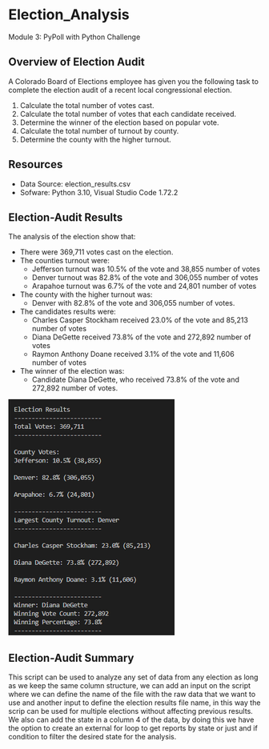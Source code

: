 # Election_Analysis
Module 3: PyPoll with Python Challenge

## Overview of Election Audit
A Colorado Board of Elections employee has given you the following task to complete the election audit of a recent local congressional election.

1. Calculate the total number of votes cast.
2. Calculate the total number of votes that each candidate received.
3. Determine the winner of the election based on popular vote.
4. Calculate the total number of turnout by county.
5. Determine the county with the higher turnout.

## Resources
- Data Source: election_results.csv
- Sofware: Python 3.10, Visual Studio Code 1.72.2

## Election-Audit Results
The analysis of the election show that:
- There were 369,711 votes cast on the election.
- The counties turnout were:
    - Jefferson turnout was 10.5% of the vote and 38,855 number of votes
    - Denver turnout was 82.8% of the vote and 306,055 number of votes
    - Arapahoe turnout was 6.7% of the vote and 24,801 number of votes
- The county with the higher turnout was:
    - Denver with 82.8% of the vote and 306,055 number of votes.
- The candidates results were:
    - Charles Casper Stockham received 23.0% of the vote and 85,213 number of votes
    - Diana DeGette received 73.8% of the vote and 272,892 number of votes
    - Raymon Anthony Doane received 3.1% of the vote and 11,606 number of votes
- The winner of the election was:
    - Candidate Diana DeGette, who received 73.8% of the vote and 272,892 number of votes.

![Command Line Screen Shot](https://github.com/ggalguera/Election_Analysis/blob/main/Election_Results_picture.png)

## Election-Audit Summary
This script can be used to analyze any set of data from any election as long as we keep the same column structure, we can add an input on the script where we can define the name of the file with the raw data that we want to use and another input to define the election results file name, in this way the scrip can be used for multiple elections without affecting previous results. We also can add the state in a column 4 of the data, by doing this we have the option to create an external for loop to get reports by state or just and if condition to filter the desired state for the analysis.
